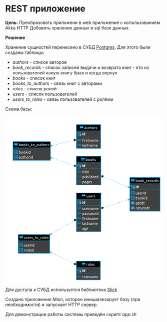 # REST приложение

**Цель:** Преобразовать приложени в web приложение с использованием Akka HTTP
Добавить хранение данных в sql базе данных.

**Решение**

Хранение сущностей перенесено в СУБД [Postgres](https://www.postgresql.org/). 
Для этого были созданы таблицы:
- *authors* - список авторов
- *book_records* - список записей выдачи и возврата книг - кто из пользователей какую книгу брал и когда вернул 
- *books* - список книг
- *books_to_authors* - связь книг с авторами
- *roles* - список ролей
- *users* - список пользователей
- *users_to_roles* - связь пользователей с ролями

Схема базы:

![Схема базы](db.png)

Для доступа к СУБД используется библиотека [Slick](https://scala-slick.org/)

Создано приложение *Main*, которое инициализирует базу (при необходимости) и запускает HTTP сервер.

Для демонстрации работы системы приведён скрипт *app.sh* 
